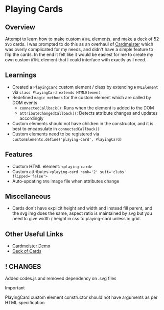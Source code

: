 # Playing Cards

## Overview
Attempt to learn how to make custom `HTML` elements, and make a deck of 52 `SVG` cards. I was prompted to do this as an overhaul of [Cardmeister](https://github.com/cardmeister/cardmeister.github.io) which was overly complicated for my needs, and didn't have a simple feature to flip the cards. In the end it felt like it would be easiest for me to create my own custom `HTML` element that I could interface with exactly as I need.

## Learnings
- Created a `PlayingCard` custom element / class by extending `HTMLElement` via `class PlayingCard extends HTMLElement`
- Redefined `magic methods` for the custom element which are called by DOM events
  - `connectedCallback()`: Runs when the element is added to the DOM
  - `attributeChangedCallback()`: Detects attribute changes and updates accordingly
- Custom elements should not have children in the constructor, and it is best to encapsulate in `connectedCallback()`
- Custom elements need to be registered via `customElements.define('playing-card', PlayingCard)`

## Features
- Custom HTML element: `<playing-card>`
- Custom attributes `<playing-card rank='2' suit='clubs' flipped='false'>`
- Auto-updating `SVG` image file when attributes change

## Miscellaneous
- Cards don't have explicit height and width and instead fill parent, and the svg img does the same, aspect ratio is maintained by svg but you need to give width / height in css to playing-card unless in grid.

## Other Useful Links
- [Cardmeister Demo](https://cardmeister.github.io/index.html)
- [Deck of Cards](https://deck.of.cards/old/)

## ! CHANGES
Added codes.js and removed dependency on .svg files

> [!IMPORTANT]  
> PlayingCard custom element constructor should not have arguments as per HTML specification